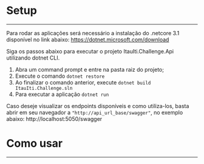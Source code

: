 # Setup
---
Para rodar as aplicações será necessário a instalação do .netcore 3.1 disponível no link abaixo:
https://dotnet.microsoft.com/download

Siga os passos abaixo para executar o projeto ItauIti.Challenge.Api utilizando dotnet CLI.
1. Abra um command prompt e entre na pasta raiz do projeto;
2. Execute o comando ```dotnet restore ```
3. Ao finalizar o comando anterior, execute ```dotnet build ItauIti.Challenge.sln ```
4. Para executar a aplicação ```dotnet run ```

Caso deseje visualizar os endpoints disponíveis e como utiliza-los, basta abrir em seu navegador a ```"http://api_url_base/swagger"```, no exemplo abaixo:
http://localhost:5050/swagger

# Como usar
---
